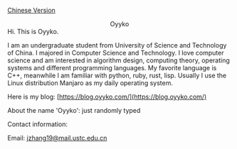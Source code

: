 [Chinese Version](../index_cn)
<center>
Oyyko    
</center>
Hi. This is Oyyko.

I am an undergraduate student from University of Science and Technology of China. I majored in Computer Science and Technology. I love computer science and am interested in algorithm design, computing theory, operating systems and different programming languages. My favorite language is C++, meanwhile I am familiar with python, ruby, rust, lisp. Usually I use the Linux distribution Manjaro as my daily operating system.

Here is my blog: [https://blog.oyyko.com/](https://blog.oyyko.com/)

About the name 'Oyyko': just randomly typed





Contact information:

Email: jzhang19@mail.ustc.edu.cn



